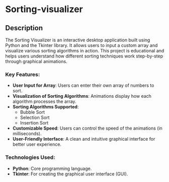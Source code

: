 # Sorting-visualizer
## Description
The Sorting Visualizer is an interactive desktop application built using Python and the Tkinter library. It allows users to input a custom array and visualize various sorting algorithms in action. This project is educational and helps users understand how different sorting techniques work step-by-step through graphical animations.

### Key Features:
- **User Input for Array**: Users can enter their own array of numbers to sort.
- **Visualization of Sorting Algorithms**: Animations display how each algorithm processes the array.
- **Sorting Algorithms Supported**:
  - Bubble Sort
  - Selection Sort
  - Insertion Sort
- **Customizable Speed**: Users can control the speed of the animations (in milliseconds).
- **User-Friendly Interface**: A clean and intuitive graphical interface for better user experience.

### Technologies Used:
- **Python**: Core programming language.
- **Tkinter**: For creating the graphical user interface (GUI).

